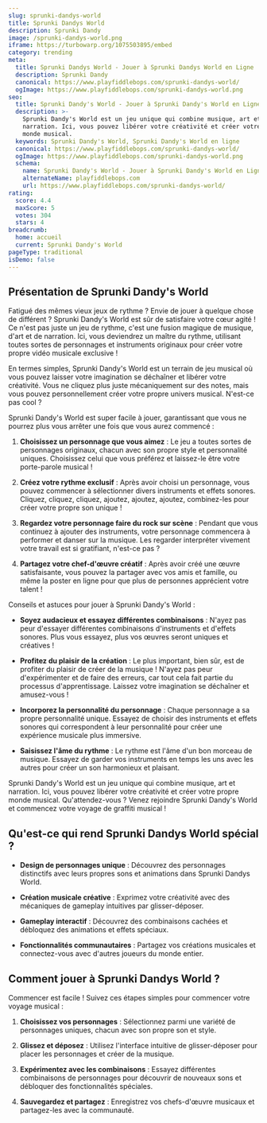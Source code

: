 ```yaml
---
slug: sprunki-dandys-world
title: Sprunki Dandys World
description: Sprunki Dandy
image: /sprunki-dandys-world.png
iframe: https://turbowarp.org/1075503895/embed
category: trending
meta:
  title: Sprunki Dandys World - Jouer à Sprunki Dandys World en Ligne
  description: Sprunki Dandy
  canonical: https://www.playfiddlebops.com/sprunki-dandys-world/
  ogImage: https://www.playfiddlebops.com/sprunki-dandys-world.png
seo:
  title: Sprunki Dandy's World - Jouer à Sprunki Dandy's World en Ligne
  description: >-
    Sprunki Dandy's World est un jeu unique qui combine musique, art et
    narration. Ici, vous pouvez libérer votre créativité et créer votre propre
    monde musical.
  keywords: Sprunki Dandy's World, Sprunki Dandy's World en ligne
  canonical: https://www.playfiddlebops.com/sprunki-dandys-world/
  ogImage: https://www.playfiddlebops.com/sprunki-dandys-world.png
  schema:
    name: Sprunki Dandy's World - Jouer à Sprunki Dandy's World en Ligne
    alternateName: playfiddlebops.com
    url: https://www.playfiddlebops.com/sprunki-dandys-world/
rating:
  score: 4.4
  maxScore: 5
  votes: 304
  stars: 4
breadcrumb:
  home: accueil
  current: Sprunki Dandy's World
pageType: traditional
isDemo: false
---
```


## Présentation de Sprunki Dandy's World

Fatigué des mêmes vieux jeux de rythme ? Envie de jouer à quelque chose de différent ? Sprunki Dandy's World est sûr de satisfaire votre cœur agité ! Ce n'est pas juste un jeu de rythme, c'est une fusion magique de musique, d'art et de narration. Ici, vous deviendrez un maître du rythme, utilisant toutes sortes de personnages et instruments originaux pour créer votre propre vidéo musicale exclusive !

En termes simples, Sprunki Dandy's World est un terrain de jeu musical où vous pouvez laisser votre imagination se déchaîner et libérer votre créativité. Vous ne cliquez plus juste mécaniquement sur des notes, mais vous pouvez personnellement créer votre propre univers musical. N'est-ce pas cool ?

Sprunki Dandy's World est super facile à jouer, garantissant que vous ne pourrez plus vous arrêter une fois que vous aurez commencé :

1. **Choisissez un personnage que vous aimez** : Le jeu a toutes sortes de personnages originaux, chacun avec son propre style et personnalité uniques. Choisissez celui que vous préférez et laissez-le être votre porte-parole musical !

1. **Créez votre rythme exclusif** : Après avoir choisi un personnage, vous pouvez commencer à sélectionner divers instruments et effets sonores. Cliquez, cliquez, cliquez, ajoutez, ajoutez, ajoutez, combinez-les pour créer votre propre son unique !

1. **Regardez votre personnage faire du rock sur scène** : Pendant que vous continuez à ajouter des instruments, votre personnage commencera à performer et danser sur la musique. Les regarder interpréter vivement votre travail est si gratifiant, n'est-ce pas ?

1. **Partagez votre chef-d'œuvre créatif** : Après avoir créé une œuvre satisfaisante, vous pouvez la partager avec vos amis et famille, ou même la poster en ligne pour que plus de personnes apprécient votre talent !

Conseils et astuces pour jouer à Sprunki Dandy's World :

- **Soyez audacieux et essayez différentes combinaisons** : N'ayez pas peur d'essayer différentes combinaisons d'instruments et d'effets sonores. Plus vous essayez, plus vos œuvres seront uniques et créatives !

- **Profitez du plaisir de la création** : Le plus important, bien sûr, est de profiter du plaisir de créer de la musique ! N'ayez pas peur d'expérimenter et de faire des erreurs, car tout cela fait partie du processus d'apprentissage. Laissez votre imagination se déchaîner et amusez-vous !

- **Incorporez la personnalité du personnage** : Chaque personnage a sa propre personnalité unique. Essayez de choisir des instruments et effets sonores qui correspondent à leur personnalité pour créer une expérience musicale plus immersive.

- **Saisissez l'âme du rythme** : Le rythme est l'âme d'un bon morceau de musique. Essayez de garder vos instruments en temps les uns avec les autres pour créer un son harmonieux et plaisant.

Sprunki Dandy's World est un jeu unique qui combine musique, art et narration. Ici, vous pouvez libérer votre créativité et créer votre propre monde musical. Qu'attendez-vous ? Venez rejoindre Sprunki Dandy's World et commencez votre voyage de graffiti musical !

## Qu'est-ce qui rend Sprunki Dandys World spécial ?

- **Design de personnages unique** : Découvrez des personnages distinctifs avec leurs propres sons et animations dans Sprunki Dandys World.

- **Création musicale créative** : Exprimez votre créativité avec des mécaniques de gameplay intuitives par glisser-déposer.

- **Gameplay interactif** : Découvrez des combinaisons cachées et débloquez des animations et effets spéciaux.

- **Fonctionnalités communautaires** : Partagez vos créations musicales et connectez-vous avec d'autres joueurs du monde entier.

## Comment jouer à Sprunki Dandys World ?

Commencer est facile ! Suivez ces étapes simples pour commencer votre voyage musical :

1. **Choisissez vos personnages** : Sélectionnez parmi une variété de personnages uniques, chacun avec son propre son et style.

1. **Glissez et déposez** : Utilisez l'interface intuitive de glisser-déposer pour placer les personnages et créer de la musique.

1. **Expérimentez avec les combinaisons** : Essayez différentes combinaisons de personnages pour découvrir de nouveaux sons et débloquer des fonctionnalités spéciales.

1. **Sauvegardez et partagez** : Enregistrez vos chefs-d'œuvre musicaux et partagez-les avec la communauté.